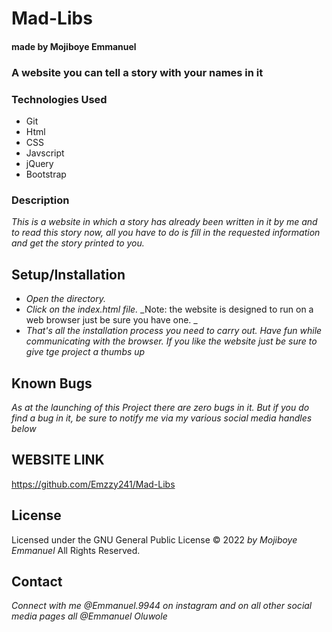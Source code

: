 # Mad-Libs

#### made by Mojiboye Emmanuel

### A website you can tell a story with your names in it

### Technologies Used
* Git
* Html
* CSS
* Javscript 
* jQuery
* Bootstrap


### Description
_This is a website in which a story has already been written in it by me and to read this story now, all you have to do is fill in the requested information and get the story printed to you._

## Setup/Installation
* _Open the directory._
* _Click on the index.html file._
_Note: the website is designed to run on a web browser just be sure you have one. _
* _That's all the installation process you need to carry out. Have fun while communicating with the browser. If you like the website just be sure to give tge project a thumbs up_

## Known Bugs
_As at the launching of this Project there are zero bugs in it. But if you do find a bug in it, be sure to notify me via my various social media handles below_

## WEBSITE LINK
https://github.com/Emzzy241/Mad-Libs

## License 
Licensed under the GNU General Public License 
© 2022 _by Mojiboye Emmanuel_ All Rights Reserved.

## Contact
_Connect with me @Emmanuel.9944 on instagram and on all other social media pages all @Emmanuel Oluwole_


